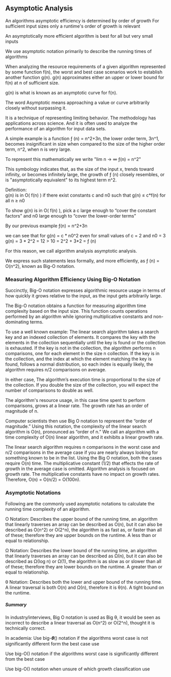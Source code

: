 ## Asymptotic Analysis

An algorithms asymptotic efficiency is determined by order of growth
For sufficient input sizes only a runtime's order of growth is relevant

An asymptotically more efficient algorithm is best for all but very small inputs

We use asymptotic notation primarily to describe the running times of algorithms


When analyzing the resource requirements of a given algorithm represented by some function f(n), the worst and best case scenarios work to establish another function g(n). g(n) approximates either an upper or lower bound for f(n) at n of sufficient size.

g(n) is what is known as an asymptotic curve for f(n).

The word Asymptotic means approaching a value or curve arbitrarily closely without surpassing it.

It is a technique of representing limiting behavior. The methodology has applications across science.
And it is often used to analyze the performance of an algorithm for input data sets.

A simple example is a function ƒ (n) = n^2+3n,
the lower order term, 3n^1, becomes insignificant in size when compared to the size of the higher order term, n^2, when n is very large.

To represent this mathematically we write "lim n → ∞ ƒ(n) = n^2"

This symbology indicates that, as the size of the input x, trends toward infinity, or becomes infinitely large, the growth of ƒ (n) closely resembles, or is "asymptotically equivalent" to its highest term n^2.

Definition:  
g(n) is in O( f(n) ) if there exist constants c and n0 such that  g(n) ≤ c*f(n) for all n ≥ n0

To show g(n) is in O( f(n) ), pick a c large enough to “cover the constant factors” and n0 large enough to “cover the lower-order terms”

By our previous example
ƒ(n) = n^2+3n  

we can see that for g(n) = c * n0^2 even for small values of c = 2 and n0  = 3 g(n) = 3 * 2^2 = 12 > 10 = 2^2 + 3*2 = ƒ (n)

For this reason, we call algorithm analysis asymptotic analysis.

We express such statements less formally, and more efficiently, as ƒ (n) = O(n^2), known as Big-O notation.



### Measuring Algorithm Efficiency Using Big-O Notation

Succinctly, Big-O notation expresses algorithmic resource usage in terms of how quickly it grows relative to the input, as the input gets arbitrarily large.

The Big-O notation obtains a function for measuring algorithm time complexity based on the input size.
This function counts operations performed by an algorithm while ignoring multiplicative constants and non-dominating terms.

To use a well known example:
The linear search algorithm takes a search key and an indexed collection of elements. It compares the key with the elements in the collection sequentially until the key is found or the collection is exhausted. If the key is not in the collection, the algorithm performs n comparisons, one for each element in the size n collection. If the key is in the collection, and the index at which the element matching the key is found, follows a normal distribution, so each index is equally likely, the algorithm requires n/2 comparisons on average.

In either case, The algorithm’s execution time is proportional to the size of the collection. If you double the size of the collection, you will expect the number of comparisons to double as well.

The algorithm's resource usage, in this case time spent to perform comparisons, grows at a linear rate. The growth rate has an order of magnitude of n.

Computer scientists then use Big O notation to represent the “order of magnitude.” Using this notation, the complexity of the linear search algorithm is O(n), pronounced as “order of n.” We call an algorithm with a time complexity of O(n) linear algorithm, and it exhibits a linear growth rate.

The linear search algorithm requires n comparisons in the worst case and n/2 comparisons in the average case if you are nearly always looking for something known to be in the list. Using the Big O notation, both the cases require O(n) time. The multiplicative constant (1/2) that effects the rate of growth in the average case is omitted. Algorithm analysis is focused on growth rate. The multiplicative constants have no impact on growth rates. Therefore, O(n) = O(n/2) = O(100n).


### Asymptotic Notations
Following are the commonly used asymptotic notations to calculate the running time complexity of an algorithm.


Ο Notation: Describes the upper bound of the running time, an algorithm that linearly traverses an array can be described as O(n), but it can also be described as O(n^2) or O(2^n), the algorithm is as fast as, or faster than all of these; therefore they are upper bounds on the runtime. A less than or equal to relationship.

Ω Notation: Describes the lower bound of the running time, an algorithm that linearly traverses an array can be described as Ω(n), but it can also be described as Ω(log n) or Ω(1), the algorithm is as slow as or slower than all of these; therefore they are lower bounds on the runtime. A greater than or equal to relationship.

θ Notation: Describes both the lower and upper bound of the running time. A linear traversal is both O(n) and Ω(n), therefore it is θ(n). A tight bound on the runtime.


##### Summary

In industry/interviews, Big O notation is used as Big θ, it would be seen as incorrect to describe a linear traversal as O(n^2) or O(2^n), thought it is technically correct.

In academia:
Use big-𝜽() notation if the algorithms worst case is not significantly different form the best case use

Use big-O() notation if the algorithms worst case is significantly different from the best case

Use big-O() notation when unsure of which growth classification use
